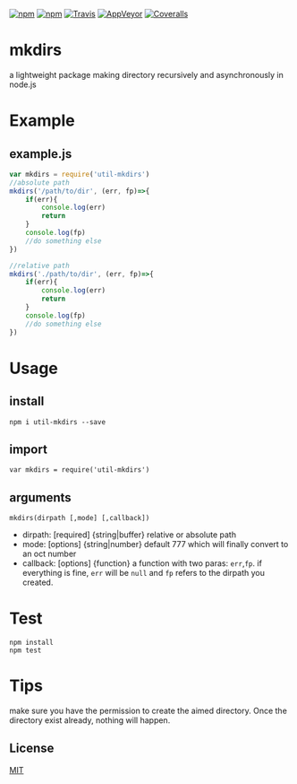 [![npm](https://img.shields.io/npm/v/util-mkdirs.svg)](https://www.npmjs.com/package/util-mkdirs)
[![npm](https://img.shields.io/npm/dt/util-mkdirs.svg)](https://www.npmjs.com/package/util-mkdirs)
[![Travis](https://img.shields.io/travis/YxxY/mkdirs.svg?label=linux)](https://www.travis-ci.org/YxxY/mkdirs)
[![AppVeyor](https://img.shields.io/appveyor/ci/YxxY/mkdirs.svg?label=windows)](https://ci.appveyor.com/project/YxxY/mkdirs)
[![Coveralls](https://img.shields.io/coveralls/YxxY/mkdirs.svg)](https://coveralls.io/github/YxxY/mkdirs)

# mkdirs
a lightweight package making directory recursively and asynchronously in node.js

# Example
## example.js
```js
var mkdirs = require('util-mkdirs')
//absolute path
mkdirs('/path/to/dir', (err, fp)=>{
    if(err){
        console.log(err)
        return
    }
    console.log(fp)
    //do something else
})

//relative path
mkdirs('./path/to/dir', (err, fp)=>{
    if(err){
        console.log(err)
        return
    }
    console.log(fp)
    //do something else
})
```
# Usage
## install
    npm i util-mkdirs --save

## import
    var mkdirs = require('util-mkdirs')

## arguments
    mkdirs(dirpath [,mode] [,callback])
- dirpath: [required] {string|buffer} relative or absolute path 
- mode: [options]  {string|number} default 777 which will finally convert to an oct number
- callback: [options] {function} a function with two paras: `err`,`fp`. if everything is fine, `err` will be `null` and `fp` refers to the dirpath you created.

# Test
    npm install
    npm test

# Tips
make sure you have the permission to create the aimed directory. Once the directory exist already, nothing will happen.

## License
  [MIT](LICENSE)


